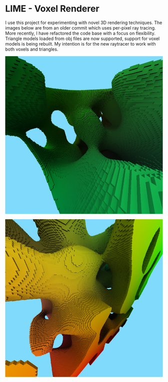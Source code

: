 # LIME - Voxel Renderer

I use this project for experimenting with novel 3D rendering techniques.
The images below are from an older commit which uses per-pixel ray tracing.
More recently, I have refactored the code base with a focus on flexibility.
Triangle models loaded from obj files are now supported, support for voxel
models is being rebuilt. 
My intention is for the new raytracer to work with both voxels and triangles.

![image1](images/image1.png)

![image2](images/image2.png)
